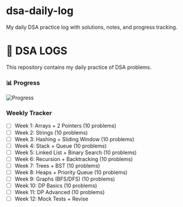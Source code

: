 # dsa-daily-log
My daily DSA practice log with solutions, notes, and progress tracking.

# 🧠 DSA LOGS

This repository contains my daily practice of DSA problems.

### 📊 Progress

<!-- Progress Bar: Automatically updates based on problems solved in progress.md -->
![Progress](https://progress-bar.dev/2/120?title=Problems%20Solved)

### Weekly Tracker

- [ ] Week 1: Arrays + 2 Pointers (10 problems)
- [ ] Week 2: Strings (10 problems)
- [ ] Week 3: Hashing + Sliding Window (10 problems)
- [ ] Week 4: Stack + Queue (10 problems)
- [ ] Week 5: Linked List + Binary Search (10 problems)
- [ ] Week 6: Recursion + Backtracking (10 problems)
- [ ] Week 7: Trees + BST (10 problems)
- [ ] Week 8: Heaps + Priority Queue (10 problems)
- [ ] Week 9: Graphs (BFS/DFS) (10 problems)
- [ ] Week 10: DP Basics (10 problems)
- [ ] Week 11: DP Advanced (10 problems)
- [ ] Week 12: Mock Tests + Revise
